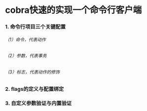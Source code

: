 # cobra快速的实现一个命令行客户端

### 1. 命令行项目三个关键配置

###### （1）命令，代表动作

###### （2）参数，代表事务

###### （3）标志，代表动作的修饰

### 2. flags的定义与配置绑定

### 3. 自定义参数验证与内置验证
